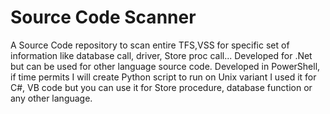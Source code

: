 # Source Code Scanner
A Source Code repository to scan entire TFS,VSS for specific set of information like database call, driver, Store proc call...
Developed for .Net but can be used for other language source code. 
Developed in PowerShell, if time permits I will create Python script to run on Unix variant
I used it for C#, VB code but you can use it for Store procedure, database function or any other language.
